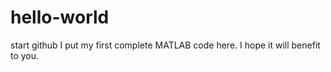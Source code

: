 # hello-world
start github
I put my first complete MATLAB code here.
I hope it will benefit to you.
